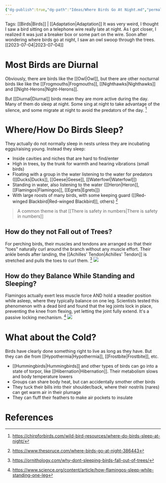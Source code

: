 ```yaml
---
{"dg-publish":true,"dg-path":"Ideas/Where Birds Go At Night.md","permalink":"/ideas/where-birds-go-at-night/","tags":["note"],"noteIcon":""}
---
```


Tags: [[Birds\|Birds]] | [[Adaptation\|Adaptation]]
It was very weird, I thought I saw a bird sitting on a telephone wire really late at night. As I got closer, I realized it was just a breaker box or some part on the wire. Soon after wondering where birds go at night, I saw an owl swoop through the trees.  [[2023-07-04\|2023-07-04]]

# Most Birds are Diurnal
Obviously, there are birds like the [[Owl\|Owl]], but there are other nocturnal birds like  like the [[Frogmouths\|Frogmouths]], [[Nighthawks\|Nighthawks]] and [[Night-Herons\|Night-Herons]].

But [[Diurnal\|Diurnal]] birds mean they are more active during the day. Many of them do sleep at night. Some sing at night to take advantage of the silence, and some migrate at night to avoid the predators of the day. [^1] 

# Where/How Do Birds Sleep? 
They actually do not normally sleep in nests unless they are incubating eggs/raising young. Instead they sleep:
+ Inside cavities and niches that are hard to find/enter
+ High in trees, by the trunk for warmth and hearing vibrations (small birds)
+ Floating with a group in the water listening to the water for predators ([[Ducks\|Ducks]], [[Geese\|Geese]], [[Waterfowl\|Waterfowl]])
+ Standing in water, also listening to the water ([[Heron\|Heron]], [[Flamingos\|Flamingos]], [[Egrets\|Egrets]])
+ With large roosts of many birds, with some keeping guard ([[Red-winged Blackbird\|Red-winged Blackbird]], others)   [^2]
> A common theme is that [[There is safety in numbers\|There is safety in numbers]] 
## How do they not Fall out of Trees?
For perching birds, their muscles and tendons are arranged so that their "toes" naturally curl around the branch without any muscle effort. Their ankle bends after landing, the [[Achilles' Tendon\|Achilles' Tendon]] is stretched and pulls the toes to curl them. [^3]
![](https://i.imgur.com/MJOsB3N.png)
## How do they Balance While Standing and Sleeping?
Flamingos actually exert less muscle force AND hold a steadier position while asleep, where they typically balance on one leg. Scientists tested this phenomenon with a dead bird and found that the leg joints lock in place, preventing the knee from flexing, yet letting the joint fully extend. It's a passive locking mechanism. [^4]
![](https://i.imgur.com/5sEg1d3.png)


# What about the Cold?
Birds have clearly done something right to live as long as they have. But they can die from [[Hypothermia\|Hypothermia]], [[Frostbite\|Frostbite]], etc.
+ [[Hummingbirds\|Hummingbirds]] and other types of birds can go into a state of torpor, like [[Hibernation\|Hibernation]]. Their metabolism slows and body temperature lowers
+ Groups can share body heat, but can accidentally smother other birds
+ They tuck their bills into their shoulder/back, where their nostrils (nares) can get warm air in their plumage
+ They can fluff their feathers to make air pockets to insulate

# References

[^1]: https://chirpforbirds.com/wild-bird-resources/where-do-birds-sleep-at-night/
[^2]: https://www.thespruce.com/where-birds-go-at-night-386443
 [^3]:  https://ornithology.com/why-dont-sleeping-birds-fall-out-of-trees/
[^4]: https://www.science.org/content/article/how-flamingos-sleep-while-standing-one-leg
